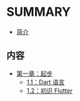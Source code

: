 # SUMMARY

* [简介](README.md)

## 内容

* [第一章：起步](chapter1/index.md)
  * [1.1：Dart 语言](chapter1/dart.md)    
  * [1.2：初识 Flutter](chapter1/flutter.md)   
    

